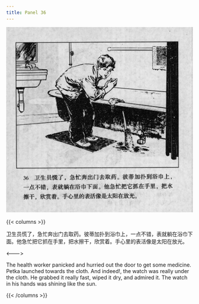 ```yaml
---
title: Panel 36
---
```


![biao page](./../../../images/biao/seifert0726_biao_0040_036.jpg)

{{< columns >}}

卫生员慌了，急忙奔出门去取药。彼蒂加扑到浴巾上，一点不错，表就躺在浴巾下面。他急忙把它抓在手里，把水擦干，欣赏着。手心里的表活像是太阳在放光。

<--->

The health worker panicked and hurried out the door to get some medicine. Petka launched towards the cloth. And indeed!, the watch was really under the cloth. He grabbed it really fast, wiped it dry, and admired it. The watch in his hands was shining like the sun.

{{< /columns >}}